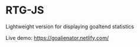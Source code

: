 # RTG-JS
Lightweight version for displaying goaltend statistics

Live demo: https://goalienator.netlify.com/